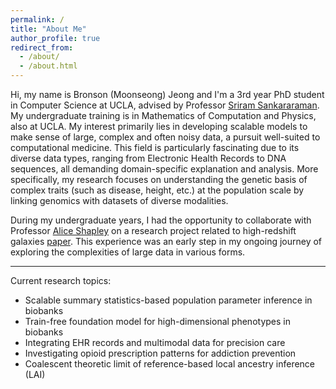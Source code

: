 ```yaml
---
permalink: /
title: "About Me"
author_profile: true
redirect_from: 
  - /about/
  - /about.html
---
```


Hi, my name is Bronson (Moonseong) Jeong and I'm a 3rd year PhD student in Computer Science at UCLA, advised by Professor [Sriram Sankararaman](http://web.cs.ucla.edu/~sriram/). My undergraduate training is in Mathematics of Computation and Physics, also at UCLA. My interest primarily lies in developing scalable models to make sense of large, complex and often noisy data, a pursuit well-suited to computational medicine. This field is particularly fascinating due to its diverse data types, ranging from Electronic Health Records to DNA sequences, all demanding domain-specific explanation and analysis. More specifically, my research focuses on understanding the genetic basis of complex traits (such as disease, height, etc.) at the population scale by linking genomics with datasets of diverse modalities.

During my undergraduate years, I had the opportunity to collaborate with Professor [Alice Shapley](https://www.astro.ucla.edu/~aes/) on a research project related to high-redshift galaxies [paper](https://iopscience.iop.org/article/10.3847/2041-8213/abba7a). This experience was an early step in my ongoing journey of exploring the complexities of large data in various forms.

-----

Current research topics:
* Scalable summary statistics-based population parameter inference in biobanks
* Train-free foundation model for high-dimensional phenotypes in biobanks
* Integrating EHR records and multimodal data for precision care
* Investigating opioid prescription patterns for addiction prevention
* Coalescent theoretic limit of reference-based local ancestry inference (LAI)